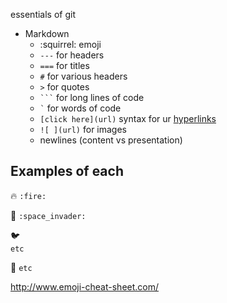 essentials of git

* Markdown
  * :squirrel: emoji
  * `---` for headers
  * `===` for titles
  * `#` for various headers
  * `>` for quotes
  * <code>&#96;&#96;&#96;</code> for long lines of code
  * ``` ` ``` for words of code
  * `[click here](url)` syntax for ur [hyperlinks](https://help.github.com/articles/markdown-basics)
  * `![ ](url)` for images
  * newlines (content vs presentation)
 
## Examples of each

:fire: 
`:fire:`

:space_invader: 
`:space_invader:`

:bird:  
`etc`

:cherry_blossom: 
`etc`

http://www.emoji-cheat-sheet.com/
